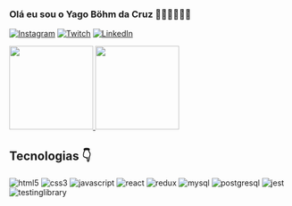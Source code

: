 ### Olá eu sou o Yago Böhm da Cruz 👋🐨🇧🇷🇦🇺


[![Instagram](https://img.shields.io/badge/Instagram-E4405F?style=for-the-badge&logo=instagram&logoColor=white)](https://www.instagram.com/yagobhmcruz21/?igshid=OGQ5ZDc2ODk2ZA%3D%3D)
[![Twitch](https://img.shields.io/badge/Twitch-9146FF?style=for-the-badge&logo=twitch&logoColor=white)](https://www.twitch.tv/madcoala021)
[![LinkedIn](https://img.shields.io/badge/LinkedIn-0077B5?style=for-the-badge&logo=linkedin&logoColor=white)](https://www.linkedin.com/in/yagobhmcruz02121/)

<a href="https://github.com/yauera021">
  <img height="150em" src="https://github-readme-stats.vercel.app/api?username=yaguera021&show_icons=true&count_private=true&theme=radical"/>
  <img height="150em" src="https://github-readme-stats.vercel.app/api/top-langs/?username=yaguera021&layout=compact&theme=radical"/>
</a>

## Tecnologias 👇
<div style="display: inline_block">
<img align="center" alt="html5" src="https://img.shields.io/badge/HTML-239120?style=for-the-badge&logo=html5&logoColor=white">
<img align="center" alt="css3" src="https://img.shields.io/badge/CSS3-1572B6?style=for-the-badge&logo=css3&logoColor=white">
<img align="center" alt="javascript" src="https://img.shields.io/badge/JavaScript-F7DF1E?style=for-the-badge&logo=javascript&logoColor=black">
<img align="center" alt="react" src="https://img.shields.io/badge/React-20232A?style=for-the-badge&logo=react&logoColor=61DAFB">
<img align="center" alt="redux" src="https://img.shields.io/badge/Redux-593D88?style=for-the-badge&logo=redux&logoColor=white">

<img align="center" alt="mysql" src="https://img.shields.io/badge/MySQL-00000F?style=for-the-badge&logo=mysql&logoColor=white">
<img align="center" alt="postgresql" src="https://img.shields.io/badge/PostgreSQL-316192?style=for-the-badge&logo=postgresql&logoColor=white">
<img align="center" alt="jest" src="https://img.shields.io/badge/Jest-323330?style=for-the-badge&logo=Jest&logoColor=white">
<img align="center" alt="testinglibrary" src="https://img.shields.io/badge/testing%20library-323330?style=for-the-badge&logo=testing-library&logoColor=red">

</div>



